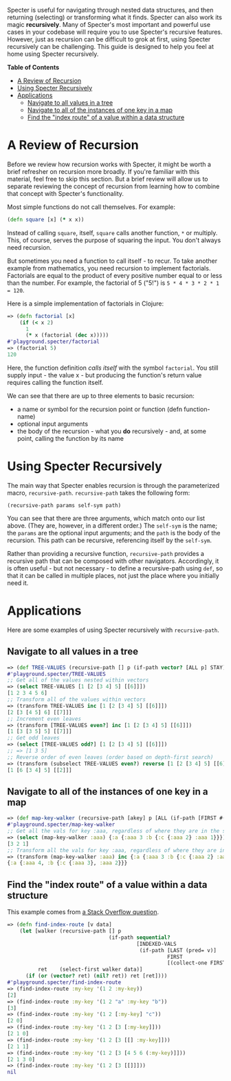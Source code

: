 Specter is useful for navigating through nested data structures, and then returning (selecting) or transforming what it finds. Specter can also work its magic **recursively**. Many of Specter's most important and powerful use cases in your codebase will require you to use Specter's recursive features. However, just as recursion can be difficult to grok at first, using Specter recursively can be challenging. This guide is designed to help you feel at home using Specter recursively.

<!-- markdown-toc start - Don't edit this section. Run M-x markdown-toc-refresh-toc -->
**Table of Contents**

- [A Review of Recursion](#a-review-of-recursion)
- [Using Specter Recursively](#using-specter-recursively)
- [Applications](#applications)
	- [Navigate to all values in a tree](#navigate-to-all-values-in-a-tree)
	- [Navigate to all of the instances of one key in a map](#navigate-to-all-of-the-instances-of-one-key-in-a-map)
	- [Find the "index route" of a value within a data structure](#find-the-index-route-of-a-value-within-a-data-structure)

<!-- markdown-toc end -->

# A Review of Recursion

Before we review how recursion works with Specter, it might be worth a brief refresher on recursion more broadly. If you're familiar with this material, feel free to skip this section. But a brief review will allow us to separate reviewing the concept of recursion from learning how to combine that concept with Specter's functionality.

Most simple functions do not call themselves. For example:

```clojure
(defn square [x] (* x x))
```

Instead of calling `square`, itself, `square` calls another function, `*` or multiply. This, of course, serves the purpose of squaring the input. You don't always need recursion.

But sometimes you need a function to call itself - to recur. To take another example from mathematics, you need recursion to implement factorials. Factorials are equal to the product of every positive number equal to or less than the number. For example, the factorial of 5 ("5!") is `5 * 4 * 3 * 2 * 1 = 120`.

Here is a simple implementation of factorials in Clojure:

```clojure
=> (defn factorial [x]
	(if (< x 2)
	  1
	  (* x (factorial (dec x)))))
#'playground.specter/factorial
=> (factorial 5)
120
```

Here, the function definition *calls itself* with the symbol `factorial`. You still supply input - the value x - but producing the function's return value requires calling the function itself.

We can see that there are up to three elements to basic recursion:
  * a name or symbol for the recursion point or function (defn function-name)
  * optional input arguments
  * the body of the recursion - what you **do** recursively - and, at some point, calling the function by its name

# Using Specter Recursively

The main way that Specter enables recursion is through the parameterized macro, `recursive-path`. `recursive-path` takes the following form:

`(recursive-path params self-sym path)`

You can see that there are three arguments, which match onto our list above. (They are, however, in a different order.) The `self-sym` is the name; the `params` are the optional input arguments; and the `path` is the body of the recursion. This path can be recursive, referencing itself by the `self-sym`.

Rather than providing a recursive function, `recursive-path` provides a recursive path that can be composed with other navigators. Accordingly, it is often useful - but not necessary - to define a recursive-path using `def`, so that it can be called in multiple places, not just the place where you initially need it.

# Applications

Here are some examples of using Specter recursively with `recursive-path`.

## Navigate to all values in a tree

```clojure
=> (def TREE-VALUES (recursive-path [] p (if-path vector? [ALL p] STAY)))
#'playground.specter/TREE-VALUES
;; Get all of the values nested within vectors
=> (select TREE-VALUES [1 [2 [3 4] 5] [[6]]])
[1 2 3 4 5 6]
;; Transform all of the values within vectors
=> (transform TREE-VALUES inc [1 [2 [3 4] 5] [[6]]])
[2 [3 [4 5] 6] [[7]]]
;; Increment even leaves
=> (transform [TREE-VALUES even?] inc [1 [2 [3 4] 5] [[6]]])
[1 [3 [3 5] 5] [[7]]]
;; Get odd leaves
=> (select [TREE-VALUES odd?] [1 [2 [3 4] 5] [[6]]])
;; => [1 3 5]
;; Reverse order of even leaves (order based on depth-first search)
=> (transform (subselect TREE-VALUES even?) reverse [1 [2 [3 4] 5] [[6]]])
[1 [6 [3 4] 5] [[2]]]
```

## Navigate to all of the instances of one key in a map

```clojure
=> (def map-key-walker (recursive-path [akey] p [ALL (if-path [FIRST #(= % akey)] LAST [LAST p])]))
#'playground.specter/map-key-walker
;; Get all the vals for key :aaa, regardless of where they are in the structure
=> (select (map-key-walker :aaa) {:a {:aaa 3 :b {:c {:aaa 2} :aaa 1}}})
[3 2 1]
;; Transform all the vals for key :aaa, regardless of where they are in the structure
=> (transform (map-key-walker :aaa) inc {:a {:aaa 3 :b {:c {:aaa 2} :aaa 1}}})
{:a {:aaa 4, :b {:c {:aaa 3}, :aaa 2}}}
```

## Find the "index route" of a value within a data structure

This example comes from [a Stack Overflow question](https://stackoverflow.com/questions/45764946/how-to-find-indexes-in-deeply-nested-data-structurevectors-and-lists-in-clojur).

```clojure
=> (defn find-index-route [v data]
	(let [walker (recursive-path [] p
								 (if-path sequential?
										  [INDEXED-VALS
										   (if-path [LAST (pred= v)]
													FIRST
													[(collect-one FIRST) LAST p])]))
		  ret    (select-first walker data)]
	  (if (or (vector? ret) (nil? ret)) ret [ret])))
#'playground.specter/find-index-route
=> (find-index-route :my-key '(1 2 :my-key))
[2]
=> (find-index-route :my-key '(1 2 "a" :my-key "b"))
[3]
=> (find-index-route :my-key '(1 2 [:my-key] "c"))
[2 0]
=> (find-index-route :my-key '(1 2 [3 [:my-key]]))
[2 1 0]
=> (find-index-route :my-key '(1 2 [3 [[] :my-key]]))
[2 1 1]
=> (find-index-route :my-key '(1 2 [3 [4 5 6 (:my-key)]]))
[2 1 3 0]
=> (find-index-route :my-key '(1 2 [3 [[]]]))
nil
```
